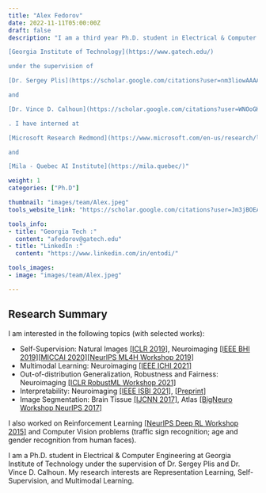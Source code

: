 ```yaml
---
title: "Alex Fedorov"
date: 2022-11-11T05:00:00Z
draft: false
description: "I am a third year Ph.D. student in Electrical & Computer Engineering at

[Georgia Institute of Technology](https://www.gatech.edu/)

under the supervision of

[Dr. Sergey Plis](https://scholar.google.com/citations?user=nm3liowAAAAJ)

and

[Dr. Vince D. Calhoun](https://scholar.google.com/citations?user=WNOoGKIAAAAJ)

. I have interned at

[Microsoft Research Redmond](https://www.microsoft.com/en-us/research/lab/microsoft-research-redmond/)

and

[Mila - Quebec AI Institute](https://mila.quebec/)"

weight: 1
categories: ["Ph.D"]

thumbnail: "images/team/Alex.jpeg"
tools_website_link: "https://scholar.google.com/citations?user=Jm3jBOEAAAAJ&hl=en"

tools_info:
- title: "Georgia Tech :"
  content: "afedorov@gatech.edu"
- title: "LinkedIn :"
  content: "https://www.linkedin.com/in/entodi/"

tools_images:
- image: "images/team/Alex.jpeg"

---
```


## Research Summary
I am interested in the following topics (with selected works):

- Self-Supervision: Natural Images [[ICLR 2019]](https://scholar.google.com/citations?view_op=view_citation&hl=en&user=Jm3jBOEAAAAJ&citation_for_view=Jm3jBOEAAAAJ:9yKSN-GCB0IC), Neuroimaging [[IEEE BHI 2019]](https://scholar.google.com/citations?view_op=view_citation&hl=en&user=Jm3jBOEAAAAJ&citation_for_view=Jm3jBOEAAAAJ:8k81kl-MbHgC)[[MICCAI 2020]](https://scholar.google.com/citations?view_op=view_citation&hl=en&user=Jm3jBOEAAAAJ&citation_for_view=Jm3jBOEAAAAJ:ULOm3_A8WrAC)[[NeurIPS ML4H Workshop 2019]](https://scholar.google.com/citations?view_op=view_citation&hl=en&user=Jm3jBOEAAAAJ&citation_for_view=Jm3jBOEAAAAJ:MXK_kJrjxJIC)
- Multimodal Learning: Neuroimaging [[IEEE ICHI 2021]](https://scholar.google.com/citations?view_op=view_citation&hl=en&user=Jm3jBOEAAAAJ&citation_for_view=Jm3jBOEAAAAJ:aqlVkmm33-oC)
- Out-of-distribution Generalization, Robustness and Fairness: Neuroimaging [[ICLR RobustML Workshop 2021]](https://scholar.google.com/citations?view_op=view_citation&hl=en&user=Jm3jBOEAAAAJ&citation_for_view=Jm3jBOEAAAAJ:qxL8FJ1GzNcC)
- Interpretability: Neuroimaging [[IEEE ISBI 2021]](https://scholar.google.com/citations?view_op=view_citation&hl=en&user=Jm3jBOEAAAAJ&citation_for_view=Jm3jBOEAAAAJ:YOwf2qJgpHMC), [[Preprint]](https://scholar.google.com/citations?view_op=view_citation&hl=en&user=Jm3jBOEAAAAJ&citation_for_view=Jm3jBOEAAAAJ:4DMP91E08xMC)
- Image Segmentation: Brain Tissue [[IJCNN 2017]](https://scholar.google.com/citations?view_op=view_citation&hl=en&user=Jm3jBOEAAAAJ&citation_for_view=Jm3jBOEAAAAJ:u5HHmVD_uO8C), Atlas [[BigNeuro Workshop NeurIPS 2017]](https://scholar.google.com/citations?view_op=view_citation&hl=en&user=Jm3jBOEAAAAJ&citation_for_view=Jm3jBOEAAAAJ:d1gkVwhDpl0C)

I also worked on Reinforcement Learning [[NeurIPS Deep RL Workshop 2015]](https://scholar.google.com/citations?view_op=view_citation&hl=en&user=Jm3jBOEAAAAJ&citation_for_view=Jm3jBOEAAAAJ:u-x6o8ySG0sC) and Computer Vision problems (traffic sign recognition; age and gender recognition from human faces).

I am a Ph.D. student in Electrical & Computer Engineering at Georgia Institute of Technology under the supervision of Dr. Sergey Plis and Dr. Vince D. Calhoun. My research interests are Representation Learning, Self-Supervision, and Multimodal Learning.

